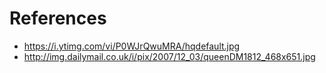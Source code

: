 # References

* https://i.ytimg.com/vi/P0WJrQwuMRA/hqdefault.jpg
* http://img.dailymail.co.uk/i/pix/2007/12_03/queenDM1812_468x651.jpg
